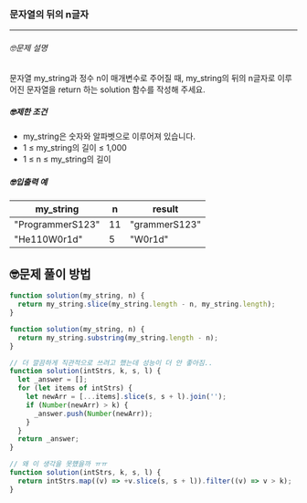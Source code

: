 ### 문자열의 뒤의 n글자

---

###### 🤓문제 설명

문자열 my_string과 정수 n이 매개변수로 주어질 때, my_string의 뒤의 n글자로 이루어진 문자열을 return 하는 solution 함수를 작성해 주세요.

##### 🤓제한 조건

- my_string은 숫자와 알파벳으로 이루어져 있습니다.
- 1 ≤ my_string의 길이 ≤ 1,000
- 1 ≤ n ≤ my_string의 길이

##### 🤓입출력 예

| my_string        | n   | result        |
| ---------------- | --- | ------------- |
| "ProgrammerS123" | 11  | "grammerS123" |
| "He110W0r1d"     | 5   | "W0r1d"       |

## 🤓문제 풀이 방법

```javascript
function solution(my_string, n) {
  return my_string.slice(my_string.length - n, my_string.length);
}
```

```javascript
function solution(my_string, n) {
  return my_string.substring(my_string.length - n);
}
```

```javascript
// 더 깔끔하게 직관적으로 쓰려고 했는데 성능이 더 안 좋아짐..
function solution(intStrs, k, s, l) {
  let _answer = [];
  for (let items of intStrs) {
    let newArr = [...items].slice(s, s + l).join('');
    if (Number(newArr) > k) {
      _answer.push(Number(newArr));
    }
  }
  return _answer;
}
```

```javascript
// 왜 이 생각을 못헀을까 ㅠㅠ
function solution(intStrs, k, s, l) {
  return intStrs.map((v) => +v.slice(s, s + l)).filter((v) => v > k);
}
```
